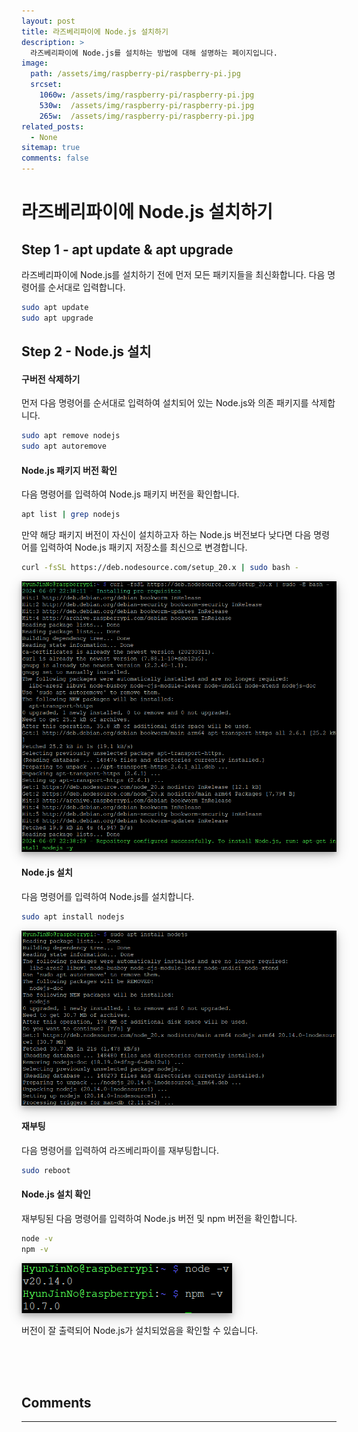 ```yaml
---
layout: post
title: 라즈베리파이에 Node.js 설치하기
description: >
  라즈베리파이에 Node.js를 설치하는 방법에 대해 설명하는 페이지입니다.
image: 
  path: /assets/img/raspberry-pi/raspberry-pi.jpg
  srcset:
    1060w: /assets/img/raspberry-pi/raspberry-pi.jpg
    530w:  /assets/img/raspberry-pi/raspberry-pi.jpg
    265w:  /assets/img/raspberry-pi/raspberry-pi.jpg
related_posts:
  - None
sitemap: true
comments: false
---
```


# 라즈베리파이에 Node.js 설치하기

## Step 1 - apt update & apt upgrade
라즈베리파이에 Node.js를 설치하기 전에 먼저 모든 패키지들을 최신화합니다. 다음 명령어를 순서대로 입력합니다.
```bash
sudo apt update
sudo apt upgrade
```

## Step 2 - Node.js 설치

#### 구버전 삭제하기
먼저 다음 명령어를 순서대로 입력하여 설치되어 있는 Node.js와 의존 패키지를 삭제합니다.
```bash
sudo apt remove nodejs
sudo apt autoremove
```

#### Node.js 패키지 버전 확인
다음 명령어를 입력하여 Node.js 패키지 버전을 확인합니다.
```bash
apt list | grep nodejs
```
만약 해당 패키지 버전이 자신이 설치하고자 하는 Node.js 버전보다 낮다면 다음 명령어를 입력하여 Node.js 패키지 저장소를 최신으로 변경합니다.
```bash
curl -fsSL https://deb.nodesource.com/setup_20.x | sudo bash -
```

<img src="/assets/img/raspberry-pi/nodejs/nodejs1.png" alt="nodejs1.png" style="box-shadow: 0 4px 8px 0 rgba(0, 0, 0, 0.2), 0 6px 20px 0 rgba(0, 0, 0, 0.19);"/>

#### Node.js 설치
다음 명령어를 입력하여 Node.js를 설치합니다.
```bash
sudo apt install nodejs
```

<img src="/assets/img/raspberry-pi/nodejs/nodejs2.png" alt="nodejs2.png" style="box-shadow: 0 4px 8px 0 rgba(0, 0, 0, 0.2), 0 6px 20px 0 rgba(0, 0, 0, 0.19);"/>

#### 재부팅
다음 명령어를 입력하여 라즈베리파이를 재부팅합니다.
```bash
sudo reboot
```

#### Node.js 설치 확인
재부팅된 다음 명령어를 입력하여 Node.js 버전 및 npm 버전을 확인합니다.
```bash
node -v
npm -v
```

<img src="/assets/img/raspberry-pi/nodejs/nodejs3.png" alt="nodejs3.png" style="box-shadow: 0 4px 8px 0 rgba(0, 0, 0, 0.2), 0 6px 20px 0 rgba(0, 0, 0, 0.19);"/>    

버전이 잘 출력되어 Node.js가 설치되었음을 확인할 수 있습니다.

<br />
<br />
<br />

## Comments
<hr />
<script
  src="https://utteranc.es/client.js"
  repo="HyunJinNo/HyunJinNo.github.io"
  issue-term="pathname"
  theme="github-light"
  crossorigin="anonymous"
  async
></script>